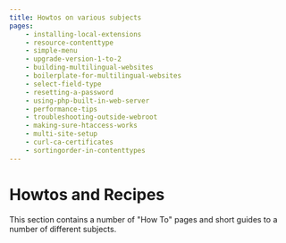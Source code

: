 ```yaml
---
title: Howtos on various subjects
pages:
    - installing-local-extensions
    - resource-contenttype
    - simple-menu
    - upgrade-version-1-to-2
    - building-multilingual-websites
    - boilerplate-for-multilingual-websites
    - select-field-type
    - resetting-a-password
    - using-php-built-in-web-server
    - performance-tips
    - troubleshooting-outside-webroot
    - making-sure-htaccess-works
    - multi-site-setup
    - curl-ca-certificates
    - sortingorder-in-contenttypes
---
```

Howtos and Recipes
===================

This section contains a number of "How To" pages and short guides to a number
of different subjects.

